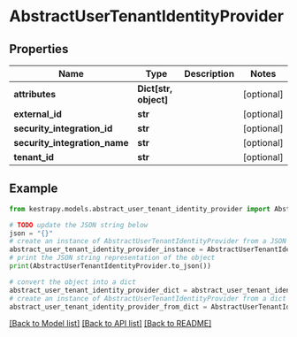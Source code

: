 # AbstractUserTenantIdentityProvider


## Properties

Name | Type | Description | Notes
------------ | ------------- | ------------- | -------------
**attributes** | **Dict[str, object]** |  | [optional] 
**external_id** | **str** |  | [optional] 
**security_integration_id** | **str** |  | [optional] 
**security_integration_name** | **str** |  | [optional] 
**tenant_id** | **str** |  | [optional] 

## Example

```python
from kestrapy.models.abstract_user_tenant_identity_provider import AbstractUserTenantIdentityProvider

# TODO update the JSON string below
json = "{}"
# create an instance of AbstractUserTenantIdentityProvider from a JSON string
abstract_user_tenant_identity_provider_instance = AbstractUserTenantIdentityProvider.from_json(json)
# print the JSON string representation of the object
print(AbstractUserTenantIdentityProvider.to_json())

# convert the object into a dict
abstract_user_tenant_identity_provider_dict = abstract_user_tenant_identity_provider_instance.to_dict()
# create an instance of AbstractUserTenantIdentityProvider from a dict
abstract_user_tenant_identity_provider_from_dict = AbstractUserTenantIdentityProvider.from_dict(abstract_user_tenant_identity_provider_dict)
```
[[Back to Model list]](../README.md#documentation-for-models) [[Back to API list]](../README.md#documentation-for-api-endpoints) [[Back to README]](../README.md)


